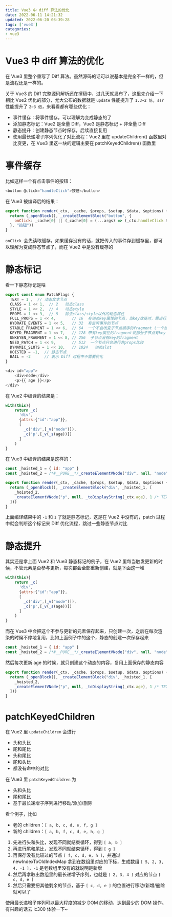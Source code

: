 ```yaml
---
title: Vue3 中 diff 算法的优化
date: 2022-06-11 14:21:32
updated: 2022-06-20 03:39:28
tags: ['vue3']
categories:
- vue3
---
```


# Vue3 中 diff 算法的优化

在 Vue3 里整个重写了 Diff 算法。虽然源码的话可以说基本是完全不一样的，但是流程还是一样的。

关于 Vue3 的 Diff 完整源码解析还在撰稿中，过几天就发布了，这里先介绍一下相比 Vue2 优化的部分，尤大公布的数据就是 `update` 性能提升了 `1.3~2 倍`，`ssr` 性能提升了 `2~3 倍`，来看看都有哪些优化：

- 事件缓存：将事件缓存，可以理解为变成静态的了
- 添加静态标记：Vue2 是全量 Diff，Vue3 是静态标记 + 非全量 Diff
- 静态提升：创建静态节点时保存，后续直接复用
- 使用最长递增子序列优化了对比流程：Vue2 里在 updateChildren() 函数里对比变更，在 Vue3 里这一块的逻辑主要在 patchKeyedChildren() 函数里

<!--more-->


# 事件缓存

比如这样一个有点击事件的按钮：

```js
<button @click="handleClick">按钮</button>
```

在 Vue3 被编译后的结果：

```js
export function render(_ctx, _cache, $props, $setup, $data, $options) {
  return (_openBlock(), _createElementBlock("button", {
    onClick: _cache[0] || (_cache[0] = (...args) => (_ctx.handleClick && _ctx.handleClick(...args)))
  }, "按钮"))
}
```

`onClick `会先读取缓存，如果缓存没有的话，就把传入的事件存到缓存里，都可以理解为变成静态节点了，而在 Vue2 中是没有缓存的

# 静态标记

看一下静态标记是啥

```js
export const enum PatchFlags {
  TEXT = 1 ,  // 动态文本节点
  CLASS = 1 << 1,  // 2   动态class
  STYLE = 1 << 2,  // 4   动态style
  PROPS = 1 << 3,  // 8   除去class/style以外的动态属性
  FULL_PROPS = 1 << 4,       // 16  有动态key属性的节点，当key改变时，需进行完整的diff比较
  HYDRATE_EVENTS = 1 << 5,   // 32  有监听事件的节点
  STABLE_FRAGMENT = 1 << 6,  // 64  一个不会改变子节点顺序的fragment (一个组件内多个根元素就会用fragment包裹)
  KEYED_FRAGMENT = 1 << 7,   // 128 带有key属性的fragment或部分子节点有key
  UNKEYEN_FRAGMENT = 1 << 8, // 256  子节点没有key的fragment
  NEED_PATCH = 1 << 9,       // 512  一个节点只会进行非props比较
  DYNAMIC_SLOTS = 1 << 10,   // 1024   动态slot
  HOISTED = -1,  // 静态节点 
  BAIL = -2      // 表示 Diff 过程中不需要优化
}
```

```js
<div id="app">
    <div>node</div>
    <p>{{ age }}</p>
</div>
```

在 Vue2 中编译的结果是：

```js
with(this){
    return _c(
      'div',
      {attrs:{"id":"app"}},
      [ 
        _c('div',[_v("node")]),
        _c('p',[_v(_s(age))])
      ]
    )
}
```

在 Vue3 中编译的结果是这样的：

```js
const _hoisted_1 = { id: "app" }
const _hoisted_2 = /*#__PURE__*/_createElementVNode("div", null, "node", -1 /* HOISTED */)

export function render(_ctx, _cache, $props, $setup, $data, $options) {
  return (_openBlock(), _createElementBlock("div", _hoisted_1, [
    _hoisted_2,
    _createElementVNode("p", null, _toDisplayString(_ctx.age), 1 /* TEXT */)
  ]))
}

```

上面编译结果中的 `-1` 和 `1` 了就是静态标记，这是在 Vue2 中没有的，patch 过程中就会判断这个标记来 Diff 优化流程，跳过一些静态节点对比

# 静态提升

其实还是拿上面 Vue2 和 Vue3 静态标记的例子，在 Vue2 里每当触发更新的时候，不管元素是否参与更新，每次都会全部重新创建，就是下面这一堆

```js
with(this){
    return _c(
      'div',
      {attrs:{"id":"app"}},
      [ 
        _c('div',[_v("node")]),
        _c('p',[_v(_s(age))])
      ]
    )
}

```

而在 Vue3 中会把这个不参与更新的元素保存起来，只创建一次，之后在每次渲染的时候不停地复用，比如上面例子中的这个，静态的创建一次保存起来

```js
const _hoisted_1 = { id: "app" }
const _hoisted_2 = /*#__PURE__*/_createElementVNode("div", null, "node", -1 /* HOISTED */)

```

然后每次更新 age 的时候，就只创建这个动态的内容，复用上面保存的静态内容

```js
export function render(_ctx, _cache, $props, $setup, $data, $options) {
  return (_openBlock(), _createElementBlock("div", _hoisted_1, [
    _hoisted_2,
    _createElementVNode("p", null, _toDisplayString(_ctx.age), 1 /* TEXT */)
  ]))
}

```

# patchKeyedChildren

在 Vue2 里 `updateChildren` 会进行

- 头和头比
- 尾和尾比
- 头和尾比
- 尾和头比
- 都没有命中的对比

在 Vue3 里 `patchKeyedChildren` 为

- 头和头比
- 尾和尾比
- 基于最长递增子序列进行移动/添加/删除

看个例子，比如

- 老的 children：`[ a, b, c, d, e, f, g ]`
- 新的 children：`[ a, b, f, c, d, e, h, g ]`

1. 先进行头和头比，发现不同就结束循环，得到 `[ a, b ]`
2. 再进行尾和尾比，发现不同就结束循环，得到 `[ g ]`
3. 再保存没有比较过的节点 `[ f, c, d, e, h ]`，并通过 newIndexToOldIndexMap 拿到在数组里对应的下标，生成数组 `[ 5, 2, 3, 4, -1 ]`，`-1` 是老数组里没有的就说明是新增
4. 然后再拿取出数组里的最长递增子序列，也就是 `[ 2, 3, 4 ]` 对应的节点 `[ c, d, e ]`
5. 然后只需要把其他剩余的节点，基于 `[ c, d, e ]` 的位置进行移动/新增/删除就可以了

使用最长递增子序列可以最大程度的减少 DOM 的移动，达到最少的 DOM 操作。有兴趣的话去 lc300 体验一下~
